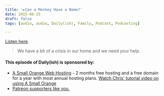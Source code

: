 ```yaml
---
title: '►Can a Monkey Have a Name?'
date: 2015-06-25
draft: false
tags: [audio, audio, Daily(ish), Family, Podcast, Podcasting]

---
```


[Listen here](http://goodstuff.fm/dailyish/106).

> We have a bit of a crisis in our home and we need your help.

#### This episode of Daily(ish) is sponsored by:

*   [A Small Orange Web Hosting](http://ift.tt/1CsQlrL) - 2 months free hosting and a free domain for a year with most annual hosting plans. [Watch Chris' tutorial video on using A Small Orange](https://www.youtube.com/watch?v=_dQr69-dkbU)
*   [Patreon supporters like you.](http://www.patreon.com/ichris)